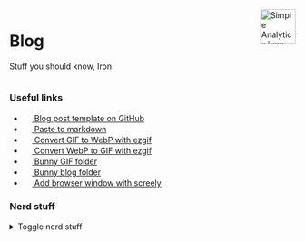 <a href="https://simpleanalytics.com/?ref=github.com/simpleanalytics/blog">
  <img src="https://assets.simpleanalytics.com/images/logos/logo-github-readme.png" alt="Simple Analytics logo" align="right" height="62" />
</a>

# Blog

Stuff you should know, Iron.

<a href="https://assets.simpleanalytics.com/videos/instructions/blog-post-explain-how-to.mp4">
  <img src="https://user-images.githubusercontent.com/1079135/162768705-4f9ad547-c528-4a67-8b48-45d8ef921ddf.png" alt="" />
</a>

### Useful links

- [<img height="16px" src="https://user-images.githubusercontent.com/1079135/165281931-20c761d2-dcec-4353-82a3-27e981854a05.png" /> Blog post template on GitHub](https://github.com/simpleanalytics/blog/blob/master/_posts/empty-post.md)
- [<img height="16px" src="https://user-images.githubusercontent.com/1079135/165281591-a3a07298-d7e3-473b-b77a-c0cf7f59fcb5.png" /> Paste to markdown](https://euangoddard.github.io/clipboard2markdown/)
- [<img height="16px" src="https://user-images.githubusercontent.com/1079135/165281297-956f7f1d-915b-44ae-81d3-a9a148ace2c5.png" /> Convert GIF to WebP with ezgif](https://ezgif.com/gif-to-webp)
- [<img height="16px" src="https://user-images.githubusercontent.com/1079135/165281297-956f7f1d-915b-44ae-81d3-a9a148ace2c5.png" /> Convert WebP to GIF with ezgif](https://ezgif.com/webp-to-gif)
- [<img height="16px" src="https://user-images.githubusercontent.com/1079135/165280166-399b9730-5016-4907-84c9-cfae242df2a1.png" /> Bunny GIF folder](https://panel.bunny.net/storagezones/edit/26541/#/sa-assets/gifs/)
- [<img height="16px" src="https://user-images.githubusercontent.com/1079135/165280166-399b9730-5016-4907-84c9-cfae242df2a1.png" /> Bunny blog folder](https://panel.bunny.net/storagezones/edit/26541/#/sa-assets/blog/)
- [<img height="16px" src="https://user-images.githubusercontent.com/1079135/165281455-10874956-a39a-4a4b-b8cb-5d39ffdc87d6.png" />  Add browser window with screely](https://www.screely.com/editor)

### Nerd stuff

<details markdown="1">
  <summary>Toggle nerd stuff</summary>

### Install dependecies

Run `gem install bundler jekyll && bundle update`

### Develop and build

Run `bundle exec jekyll serve --port 4001` or `bundle exec jekyll build`

### Update GitHub Pages

```
bundle update github-pages
```

### Health check

```
github-pages health-check
```

More info on https://github.com/github/pages-gem

</details>
